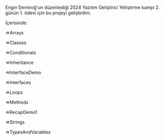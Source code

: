 Engin Demiroğ'un düzenlediği 2024 Yazılım Geliştirici Yetiştirme kampı 2. günün 1. ödevi için bu projeyi geliştirdim.

İçerisinde:

=>Arrays 

=>Classes

=>Conditionals

=>Inheritance

=>InterfaceDemo

=>Interfaces

=>Loops

=>Methods

=>RecapDemo1

=>Strings

=>TypesAndVariables
